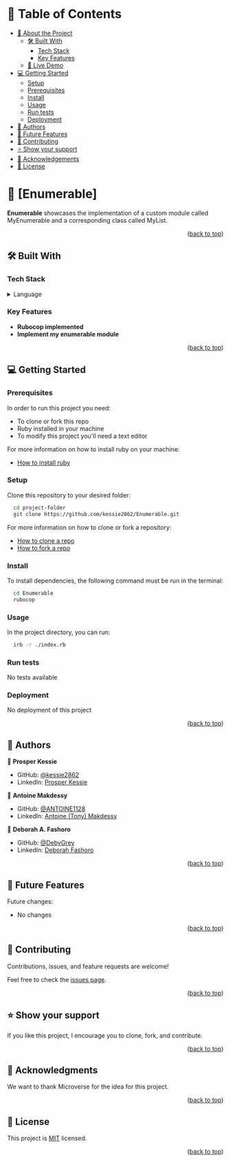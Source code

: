 # 📗 Table of Contents

- [📖 About the Project](#about-project)
  - [🛠 Built With](#built-with)
    - [Tech Stack](#tech-stack)
    - [Key Features](#key-features)
  - [🚀 Live Demo](#live-demo)
- [💻 Getting Started](#getting-started)
  - [Setup](#setup)
  - [Prerequisites](#prerequisites)
  - [Install](#install)
  - [Usage](#usage)
  - [Run tests](#run-tests)
  - [Deployment](#deployment)
- [👥 Authors](#authors)
- [🔭 Future Features](#future-features)
- [🤝 Contributing](#contributing)
- [⭐️ Show your support](#support)
- [🙏 Acknowledgements](#acknowledgements)
- [📝 License](#license)

# 📖 [Enumerable] <a name="about-project"></a>

**Enumerable** showcases the implementation of a custom module called MyEnumerable and a corresponding class called MyList.

<p align="right">(<a href="#readme-top">back to top</a>)</p>

## 🛠 Built With <a name="built-with"></a>

### Tech Stack <a name="tech-stack"></a>

<details>
  <summary>Language</summary>
  <ul>
    <li><a href="https://www.ruby-lang.org/en/">Ruby</a></li>
  </ul>
</details>


### Key Features <a name="key-features"></a>

- **Rubocop implemented**
- **Implement my enumerable module**


<p align="right">(<a href="#readme-top">back to top</a>)</p>

## 💻 Getting Started <a name="getting-started"></a>

### Prerequisites

In order to run this project you need:
- To clone or fork this repo
- Ruby installed in your machine
- To modify this project you'll need a text editor

For more information on how to install ruby on your machine:
- <a href="https://www.ruby-lang.org/en/documentation/installation/">How to install ruby</a>

### Setup

Clone this repository to your desired folder:

```sh
  cd project-folder
  git clone https://github.com/kessie2862/Enumerable.git
```

For more information on how to clone or fork a repository:
- <a href="https://docs.github.com/en/repositories/creating-and-managing-repositories/cloning-a-repository">How to clone a repo</a>
- <a href="https://docs.github.com/en/get-started/quickstart/fork-a-repo">How to fork a repo</a>


### Install

To install dependencies, the following command must be run in the terminal:

```sh
  cd Enumerable
  rubocop
```

### Usage

In the project directory, you can run:

```sh
  irb -r ./index.rb
```

### Run tests

No tests available

### Deployment

No deployment of this project

<p align="right">(<a href="#readme-top">back to top</a>)</p>

<!-- AUTHORS -->

## 👥 Authors <a name="authors"></a>

👤 **Prosper Kessie**

- GitHub: [@kessie2862](https://github.com/kessie2862)
- LinkedIn: [Prosper Kessie](https://www.linkedin.com/in/prosperkessie/)

👤 **Antoine Makdessy**

- GitHub: [@ANTOINE1128](https://github.com/ANTOINE1128)
- LinkedIn: [Antoine (Tony) Makdessy](https://www.linkedin.com/in/antoine-makdessy/)


👤 **Deborah A. Fashoro**

- GitHub: [@DebyGrey](https://github.com/DebyGrey)
- LinkedIn: [Deborah Fashoro](https://www.linkedin.com/in/deborah-fashoro)

<p align="right">(<a href="#readme-top">back to top</a>)</p>

## 🔭 Future Features <a name="future-features"></a>

Future changes:
- No changes

<p align="right">(<a href="#readme-top">back to top</a>)</p>

## 🤝 Contributing <a name="contributing"></a>

Contributions, issues, and feature requests are welcome!

Feel free to check the [issues page](https://github.com/kessie2862/Enumerable/issues).

<p align="right">(<a href="#readme-top">back to top</a>)</p>

## ⭐️ Show your support <a name="support"></a>

If you like this project, I encourage you to clone, fork, and contribute.

<p align="right">(<a href="#readme-top">back to top</a>)</p>

## 🙏 Acknowledgments <a name="acknowledgements"></a>

We want to thank Microverse for the idea for this project.

<p align="right">(<a href="#readme-top">back to top</a>)</p>

## 📝 License <a name="license"></a>

This project is [MIT](https://github.com/kessie2862/Enumerable/blob/dev/LICENSE) licensed.

<p align="right">(<a href="#readme-top">back to top</a>)</p>
